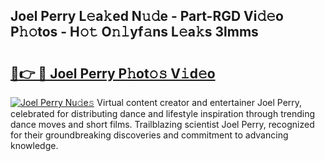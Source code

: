 ## Joel Perry L𝚎a𝚔ed N𝚞𝚍e - Part-RGD Vi𝚍𝚎o P𝚑𝚘tos - H𝚘𝚝 O𝚗𝚕yf𝚊ns L𝚎a𝚔s 3lmms

# <h2><a href="http://kf1tu9.oniu.top/?m=Joel+Perry">🔗👉 🔴 Joel Perry P𝚑ot𝚘𝚜 V𝚒d𝚎o</a></h2>

[![Joel Perry Nu𝚍e𝚜](https://i.imgur.com/0qMVB7G.gif)](http://kf1tu9.oniu.top/?m=Joel+Perry)
Virtual content creator and entertainer Joel Perry, celebrated for distributing dance and lifestyle inspiration through trending dance moves and short films. Trailblazing scientist Joel Perry, recognized for their groundbreaking discoveries and commitment to advancing knowledge.  
